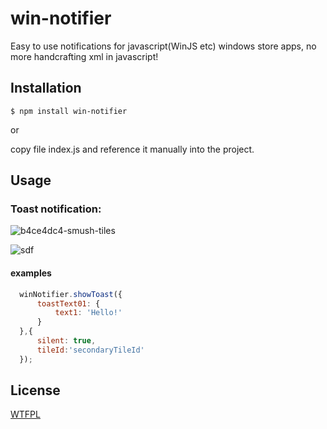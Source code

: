 # win-notifier

  Easy to use notifications for javascript(WinJS etc) windows store apps, no more handcrafting xml in javascript!

## Installation

```
$ npm install win-notifier
```

or

copy file index.js and reference it manually into the project.

## Usage

### Toast notification:

![b4ce4dc4-smush-tiles](https://f.cloud.github.com/assets/1707138/1368882/13e71dee-39c6-11e3-943e-78af855fab64.jpg)

![sdf](https://f.cloud.github.com/assets/1707138/1368910/530fa5ca-39c8-11e3-85a3-f75e6f3e80f8.PNG)

#### examples
```js
  winNotifier.showToast({
      toastText01: {
          text1: 'Hello!'
      }
  },{
      silent: true,
      tileId:'secondaryTileId'
  });
```

## License

  [WTFPL](LICENSE.txt)

